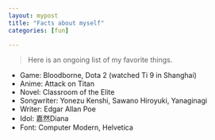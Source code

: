 ```yaml
---
layout: mypost
title: "Facts about myself"
categories: [fun]

---
```


> Here is an ongoing list of my favorite things.

- Game: Bloodborne, Dota 2 (watched Ti 9 in Shanghai)
- Anime: Attack on Titan
- Novel: Classroom of the Elite
- Songwriter: Yonezu Kenshi, Sawano Hiroyuki, Yanaginagi
- Writer: Edgar Allan Poe
- Idol: 嘉然Diana
- Font: Computer Modern, Helvetica
